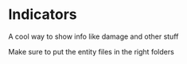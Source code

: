 # Indicators
A cool way to show info like damage and other stuff

Make sure to put the entity files in the right folders 
